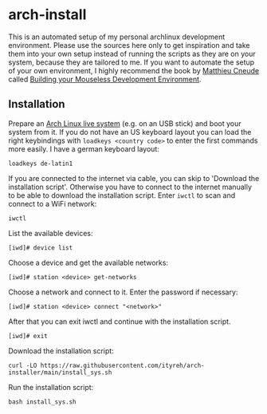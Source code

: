 # arch-install

This is an automated setup of my personal archlinux development environment. Please use the sources here only to get inspiration and take them into your own setup instead of running the scripts as they are on your system, because they are tailored to me. If you want to automate the setup of your own environment, I highly recommend the book by [Matthieu Cneude](https://github.com/Phantas0s) called [Building your Mouseless Development Environment](https://themouseless.dev/).

## Installation

Prepare an [Arch Linux live system](https://archlinux.org/download/) (e.g. on an USB stick) and boot your system from it. If you do not have an US keyboard layout you can load the right keybindings with `loadkeys <country code>` to enter the first commands more easily. I have a german keyboard layout:

    loadkeys de-latin1

If you are connected to the internet via cable, you can skip to 'Download the installation script'. Otherwise you have to connect to the internet manually to be able to download the installation script. Enter `iwctl` to scan and connect to a WiFi network:

    iwctl

List the available devices:

    [iwd]# device list

Choose a device and get the available networks:

    [iwd]# station <device> get-networks

Choose a network and connect to it. Enter the password if necessary:

    [iwd]# station <device> connect "<network>"

After that you can exit iwctl and continue with the installation script.

    [iwd]# exit

Download the installation script:

    curl -LO https://raw.githubusercontent.com/ityreh/arch-installer/main/install_sys.sh

Run the installation script:

    bash install_sys.sh
